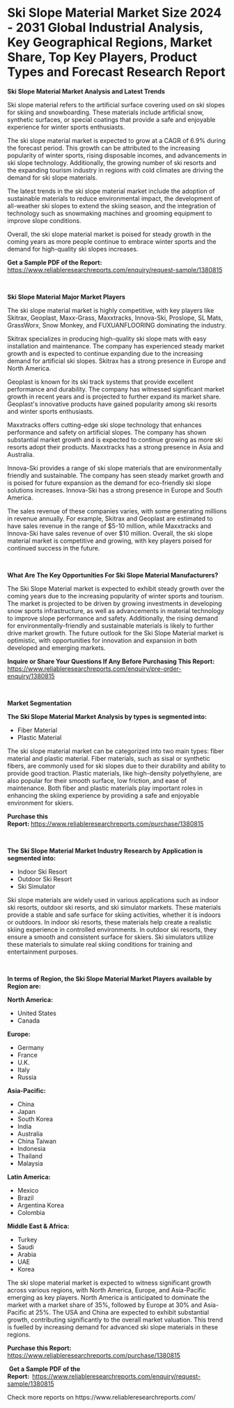 <p><h1>Ski Slope Material Market Size 2024 - 2031 Global Industrial Analysis, Key Geographical Regions, Market Share, Top Key Players, Product Types and Forecast Research Report</h1></p><p><strong>Ski Slope Material Market Analysis and Latest Trends</strong></p>
<p><p>Ski slope material refers to the artificial surface covering used on ski slopes for skiing and snowboarding. These materials include artificial snow, synthetic surfaces, or special coatings that provide a safe and enjoyable experience for winter sports enthusiasts.</p><p>The ski slope material market is expected to grow at a CAGR of 6.9% during the forecast period. This growth can be attributed to the increasing popularity of winter sports, rising disposable incomes, and advancements in ski slope technology. Additionally, the growing number of ski resorts and the expanding tourism industry in regions with cold climates are driving the demand for ski slope materials.</p><p>The latest trends in the ski slope material market include the adoption of sustainable materials to reduce environmental impact, the development of all-weather ski slopes to extend the skiing season, and the integration of technology such as snowmaking machines and grooming equipment to improve slope conditions.</p><p>Overall, the ski slope material market is poised for steady growth in the coming years as more people continue to embrace winter sports and the demand for high-quality ski slopes increases.</p></p>
<p><strong>Get a Sample PDF of the Report:&nbsp;</strong> <a href="https://www.reliableresearchreports.com/enquiry/request-sample/1380815">https://www.reliableresearchreports.com/enquiry/request-sample/1380815</a></p>
<p>&nbsp;</p>
<p><strong>Ski Slope Material Major Market Players</strong></p>
<p><p>The ski slope material market is highly competitive, with key players like Skitrax, Geoplast, Maxx-Grass, Maxxtracks, Innova-Ski, Proslope, SL Mats, GrassWorx, Snow Monkey, and FUXUANFLOORING dominating the industry. </p><p>Skitrax specializes in producing high-quality ski slope mats with easy installation and maintenance. The company has experienced steady market growth and is expected to continue expanding due to the increasing demand for artificial ski slopes. Skitrax has a strong presence in Europe and North America.</p><p>Geoplast is known for its ski track systems that provide excellent performance and durability. The company has witnessed significant market growth in recent years and is projected to further expand its market share. Geoplast's innovative products have gained popularity among ski resorts and winter sports enthusiasts.</p><p>Maxxtracks offers cutting-edge ski slope technology that enhances performance and safety on artificial slopes. The company has shown substantial market growth and is expected to continue growing as more ski resorts adopt their products. Maxxtracks has a strong presence in Asia and Australia.</p><p>Innova-Ski provides a range of ski slope materials that are environmentally friendly and sustainable. The company has seen steady market growth and is poised for future expansion as the demand for eco-friendly ski slope solutions increases. Innova-Ski has a strong presence in Europe and South America.</p><p>The sales revenue of these companies varies, with some generating millions in revenue annually. For example, Skitrax and Geoplast are estimated to have sales revenue in the range of $5-10 million, while Maxxtracks and Innova-Ski have sales revenue of over $10 million. Overall, the ski slope material market is competitive and growing, with key players poised for continued success in the future.</p></p>
<p>&nbsp;</p>
<p><strong>What Are The Key Opportunities For Ski Slope Material Manufacturers?</strong></p>
<p><p>The Ski Slope Material market is expected to exhibit steady growth over the coming years due to the increasing popularity of winter sports and tourism. The market is projected to be driven by growing investments in developing snow sports infrastructure, as well as advancements in material technology to improve slope performance and safety. Additionally, the rising demand for environmentally-friendly and sustainable materials is likely to further drive market growth. The future outlook for the Ski Slope Material market is optimistic, with opportunities for innovation and expansion in both developed and emerging markets.</p></p>
<p><strong>Inquire or Share Your Questions If Any Before Purchasing This Report:</strong> <a href="https://www.reliableresearchreports.com/enquiry/pre-order-enquiry/1380815">https://www.reliableresearchreports.com/enquiry/pre-order-enquiry/1380815</a></p>
<p>&nbsp;</p>
<p><strong>Market Segmentation</strong></p>
<p><strong>The Ski Slope Material Market Analysis by types is segmented into:</strong></p>
<p><ul><li>Fiber Material</li><li>Plastic Material</li></ul></p>
<p><p>The ski slope material market can be categorized into two main types: fiber material and plastic material. Fiber materials, such as sisal or synthetic fibers, are commonly used for ski slopes due to their durability and ability to provide good traction. Plastic materials, like high-density polyethylene, are also popular for their smooth surface, low friction, and ease of maintenance. Both fiber and plastic materials play important roles in enhancing the skiing experience by providing a safe and enjoyable environment for skiers.</p></p>
<p><strong>Purchase this Report:&nbsp;</strong><a href="https://www.reliableresearchreports.com/purchase/1380815">https://www.reliableresearchreports.com/purchase/1380815</a></p>
<p>&nbsp;</p>
<p><strong>The Ski Slope Material Market Industry Research by Application is segmented into:</strong></p>
<p><ul><li>Indoor Ski Resort</li><li>Outdoor Ski Resort</li><li>Ski Simulator</li></ul></p>
<p><p>Ski slope materials are widely used in various applications such as indoor ski resorts, outdoor ski resorts, and ski simulator markets. These materials provide a stable and safe surface for skiing activities, whether it is indoors or outdoors. In indoor ski resorts, these materials help create a realistic skiing experience in controlled environments. In outdoor ski resorts, they ensure a smooth and consistent surface for skiers. Ski simulators utilize these materials to simulate real skiing conditions for training and entertainment purposes.</p></p>
<p>&nbsp;</p>
<p><strong>In terms of Region, the Ski Slope Material Market Players available by Region are:</strong></p>
<p>
    <p> <strong> North America: </strong>
        <ul>
            <li>United States</li>
            <li>Canada</li>
        </ul>
        </p> 
    <p> <strong> Europe: </strong>
        <ul>
            <li>Germany</li>
            <li>France</li>
            <li>U.K.</li>
            <li>Italy</li>
            <li>Russia</li>
        </ul>
        </p> 
    <p> <strong> Asia-Pacific: </strong>
        <ul>
            <li>China</li>
            <li>Japan</li>
            <li>South Korea</li>
            <li>India</li>
            <li>Australia</li>
            <li>China Taiwan</li>
            <li>Indonesia</li>
            <li>Thailand</li>
            <li>Malaysia</li>
        </ul>
        </p> 
    <p> <strong> Latin America: </strong>
        <ul>
            <li>Mexico</li>
            <li>Brazil</li>
            <li>Argentina Korea</li>
            <li>Colombia</li>
        </ul>
        </p> 
    <p> <strong> Middle East & Africa: </strong>
        <ul>
            <li>Turkey</li>
            <li>Saudi</li>
            <li>Arabia</li>
            <li>UAE</li>
            <li>Korea</li>
        </ul>
    </p>
    </p>
<p><p>The ski slope material market is expected to witness significant growth across various regions, with North America, Europe, and Asia-Pacific emerging as key players. North America is anticipated to dominate the market with a market share of 35%, followed by Europe at 30% and Asia-Pacific at 25%. The USA and China are expected to exhibit substantial growth, contributing significantly to the overall market valuation. This trend is fuelled by increasing demand for advanced ski slope materials in these regions.</p></p>
<p><strong>Purchase this Report: </strong><a href="https://www.reliableresearchreports.com/purchase/1380815">https://www.reliableresearchreports.com/purchase/1380815</a></p>
<p>&nbsp;<strong>Get a Sample PDF of the Report:&nbsp;&nbsp;</strong><a href="https://www.reliableresearchreports.com/enquiry/request-sample/1380815">https://www.reliableresearchreports.com/enquiry/request-sample/1380815</a></p>
<p><strong></strong></p>
<p>Check more reports on https://www.reliableresearchreports.com/</p>